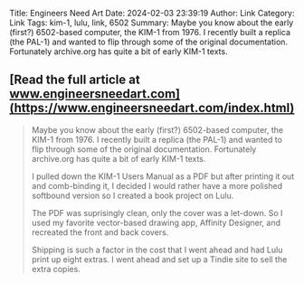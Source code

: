 Title: Engineers Need Art
Date: 2024-02-03 23:39:19
Author: Link
Category: Link
Tags: kim-1, lulu, link, 6502
Summary: Maybe you know about the early (first?) 6502-based computer, the KIM-1 from 1976. I recently built a replica (the PAL-1) and wanted to flip through some of the original documentation. Fortunately archive.org has quite a bit of early KIM-1 texts.

## [Read the full article at www.engineersneedart.com](https://www.engineersneedart.com/index.html)

> Maybe you know about the early (first?) 6502-based computer, the KIM-1 from 1976. I recently built a replica (the PAL-1) and wanted to flip through some of the original documentation. Fortunately archive.org has quite a bit of early KIM-1 texts.
>
> I pulled down the KIM-1 Users Manual as a PDF but after printing it out and comb-binding it, I decided I would rather have a more polished softbound version so I created a book project on Lulu.
>
> The PDF was suprisingly clean, only the cover was a let-down. So I used my favorite vector-based drawing app, Affinity Designer, and recreated the front and back covers.
>
> Shipping is such a factor in the cost that I went ahead and had Lulu print up eight extras. I went ahead and set up a Tindie site to sell the extra copies.
